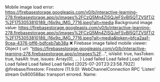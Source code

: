 Mobile image load error: https://firebasestorage.googleapis.com/v0/b/interactive-learning-278.firebasestorage.app/o/images%2FCzQ5Mn4ZISQJeFSvBI5QTZVSfTj2%2F1753053810189_j16x9q_IMG_7716.jpeg?alt=media
Background image value: https://firebasestorage.googleapis.com/v0/b/interactive-learning-278.firebasestorage.app/o/images%2FCzQ5Mn4ZISQJeFSvBI5QTZVSfTj2%2F1753053810189_j16x9q_IMG_7716.jpeg?alt=media&token=bfca2aa1-9cea-4376-bff6-bdfceb7ab38a
❌ Firebase image failed mobile viewer: Object { url: "https://firebasestorage.googleapis.com/v0/b/interactive-learning-278.firebasestorage.app/o/images%2F...", isValid: true, hasToken: true, hasAlt: true, issues: Array(0), … }
Load failed
Load failed
Load failed
Load failed
Load failed
Load failed
[2025-07-20T23:23:58.792Z]  @firebase/firestore: Firestore (11.9.0): WebChannelConnection RPC 'Listen' stream 0x800588ac transport errored. Name: 

